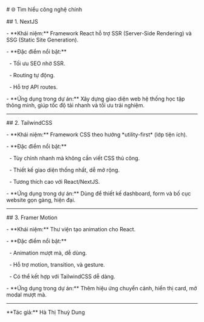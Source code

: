 \# 🌐 Tìm hiểu công nghệ chính



\## 1. NextJS

\- \*\*Khái niệm:\*\* Framework React hỗ trợ SSR (Server-Side Rendering) và SSG (Static Site Generation).

\- \*\*Đặc điểm nổi bật:\*\*

&nbsp; - Tối ưu SEO nhờ SSR.

&nbsp; - Routing tự động.

&nbsp; - Hỗ trợ API routes.

\- \*\*Ứng dụng trong dự án:\*\* Xây dựng giao diện web hệ thống học tập thông minh, giúp tốc độ tải nhanh và tối ưu trải nghiệm.



---



\## 2. TailwindCSS

\- \*\*Khái niệm:\*\* Framework CSS theo hướng \*utility-first\* (lớp tiện ích).

\- \*\*Đặc điểm nổi bật:\*\*

&nbsp; - Tùy chỉnh nhanh mà không cần viết CSS thủ công.

&nbsp; - Thiết kế giao diện thống nhất, dễ mở rộng.

&nbsp; - Tương thích cao với React/NextJS.

\- \*\*Ứng dụng trong dự án:\*\* Dùng để thiết kế dashboard, form và bố cục website gọn gàng, hiện đại.



---



\## 3. Framer Motion

\- \*\*Khái niệm:\*\* Thư viện tạo animation cho React.

\- \*\*Đặc điểm nổi bật:\*\*

&nbsp; - Animation mượt mà, dễ dùng.

&nbsp; - Hỗ trợ motion, transition, và gesture.

&nbsp; - Có thể kết hợp với TailwindCSS dễ dàng.

\- \*\*Ứng dụng trong dự án:\*\* Thêm hiệu ứng chuyển cảnh, hiển thị card, mở modal mượt mà.



---



\*\*Tác giả:\*\* Hà Thị Thuỳ Dung



